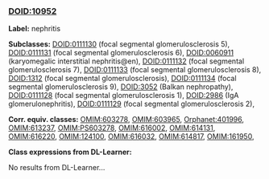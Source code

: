 
### [DOID:10952](http://purl.obolibrary.org/obo/DOID_10952)
**Label:** nephritis

**Subclasses:** [DOID:0111130](http://purl.obolibrary.org/obo/DOID_0111130) (focal segmental glomerulosclerosis 5), [DOID:0111131](http://purl.obolibrary.org/obo/DOID_0111131) (focal segmental glomerulosclerosis 6), [DOID:0060911](http://purl.obolibrary.org/obo/DOID_0060911) (karyomegalic interstitial nephritis@en), [DOID:0111132](http://purl.obolibrary.org/obo/DOID_0111132) (focal segmental glomerulosclerosis 7), [DOID:0111133](http://purl.obolibrary.org/obo/DOID_0111133) (focal segmental glomerulosclerosis 8), [DOID:1312](http://purl.obolibrary.org/obo/DOID_1312) (focal segmental glomerulosclerosis), [DOID:0111134](http://purl.obolibrary.org/obo/DOID_0111134) (focal segmental glomerulosclerosis 9), [DOID:3052](http://purl.obolibrary.org/obo/DOID_3052) (Balkan nephropathy), [DOID:0111128](http://purl.obolibrary.org/obo/DOID_0111128) (focal segmental glomerulosclerosis 1), [DOID:2986](http://purl.obolibrary.org/obo/DOID_2986) (IgA glomerulonephritis), [DOID:0111129](http://purl.obolibrary.org/obo/DOID_0111129) (focal segmental glomerulosclerosis 2), 

**Corr. equiv. classes:** [OMIM:603278](http://purl.obolibrary.org/obo/OMIM_603278), [OMIM:603965](http://purl.obolibrary.org/obo/OMIM_603965), [Orphanet:401996](http://www.orpha.net/ORDO/Orphanet_401996), [OMIM:613237](http://purl.obolibrary.org/obo/OMIM_613237), [OMIM:PS603278](http://purl.obolibrary.org/obo/OMIM_PS603278), [OMIM:616002](http://purl.obolibrary.org/obo/OMIM_616002), [OMIM:614131](http://purl.obolibrary.org/obo/OMIM_614131), [OMIM:616220](http://purl.obolibrary.org/obo/OMIM_616220), [OMIM:124100](http://purl.obolibrary.org/obo/OMIM_124100), [OMIM:616032](http://purl.obolibrary.org/obo/OMIM_616032), [OMIM:614817](http://purl.obolibrary.org/obo/OMIM_614817), [OMIM:161950](http://purl.obolibrary.org/obo/OMIM_161950), 

**Class expressions from DL-Learner:**

No results from DL-Learner...




